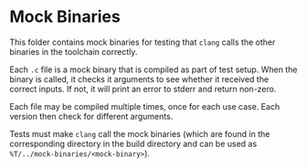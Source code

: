 # Mock Binaries

This folder contains mock binaries for testing that `clang` calls the other binaries in the toolchain correctly.

Each `.c` file is a mock binary that is compiled as part of test setup.
When the binary is called, it checks it arguments to see whether it received the correct inputs.
If not, it will print an error to stderr and return non-zero.

Each file may be compiled multiple times, once for each use case.
Each version then check for different arguments.

Tests must make `clang` call the mock binaries (which are found in the corresponding directory in the build directory and can be used as `%T/../mock-binaries/<mock-binary>`).